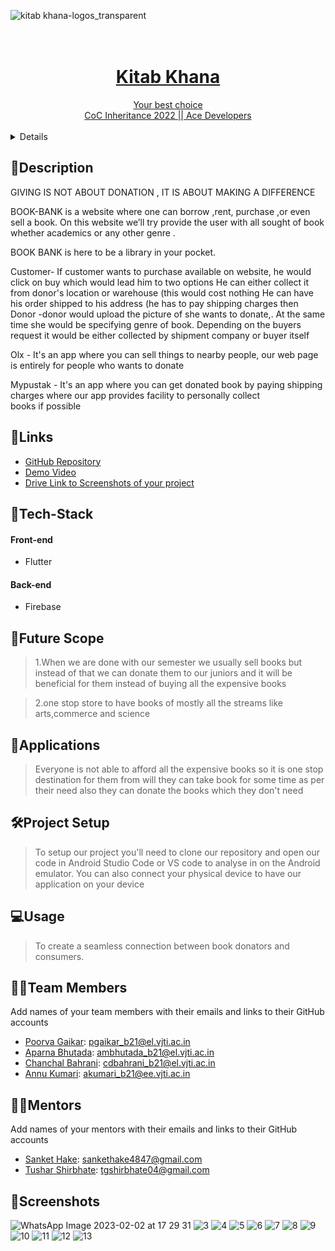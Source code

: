  ![kitab khana-logos_transparent](https://user-images.githubusercontent.com/114301377/216403107-ce87db21-580b-448f-b2ee-8bd6e272491c.png)
<h1 align="center">
  <a href="https://github.com/Chanchal1010/Ace_developers-coc">
    
  <br>
  Kitab Khana 
</h1>

<div align="center">
   <strong></strong> Your best choice <br>
  CoC Inheritance 2022 || Ace Developers <br> <br>
</div>

<details>
<summary>Table of Contents</summary>

- [Description](#description)
- [Links](#links)
- [Tech Stack](#tech-stack)
- [Future Scope](#future-scope)
- [Applications](#applications)
- [Project Setup](#project-setup)
- [Usage](#usage)
- [Team Members](#team-members)
- [Mentors](#mentors)
- [Screenshots](#screenshots)

</details>

## 📝Description

GIVING IS NOT ABOUT DONATION , IT IS ABOUT MAKING A DIFFERENCE

BOOK-BANK is a website where one can borrow ,rent, purchase ,or even sell a book.
On this website we’ll try provide the user with all sought of book whether academics or any other genre .

BOOK BANK is here to be a library in your pocket.

Customer- If customer wants to purchase available on website, he would click on buy which would lead him to two options 
He can either collect it from donor's location or warehouse (this would cost nothing 
He can have his order shipped to his address (he has to pay shipping charges then
Donor -donor would upload the picture of she wants to donate,. At the same time she would be specifying genre of book. Depending on the buyers request it would be either collected by shipment company or buyer itself

Olx - It's an app where you can sell things to nearby people, our web page is entirely for people who wants to donate

Mypustak - It's an app where you can get donated book by paying shipping charges where our app provides facility to personally collect books if possible

## 🔗Links

- [GitHub Repository](https://github.com/Chanchal1010/Ace_developers-coc)
- [Demo Video](https://drive.google.com/folderview?id=1sxS1-Yux1bpmczuM1Wno3HVk9mJ6DjVu)
- [Drive Link to Screenshots of your project](https://drive.google.com/folderview?id=1s2DJKOlPT9C7vrlkhALyKqTSTYGMTi8k)

## 🤖Tech-Stack

#### Front-end
- Flutter

#### Back-end
- Firebase

## 🔮Future Scope

>1.When we are done with our semester we usually sell books but instead of that we can donate them to our juniors and it will be beneficial for them instead of buying all the expensive books

>2.one stop store to have books of mostly all the streams like arts,commerce and science

## 💸Applications

>Everyone is not able to afford all the expensive books so it is one stop destination for them from will they can take book for some time as per their need also they can donate the books which they don't need

## 🛠Project Setup

>To setup our project you'll need to clone our repository and open our code in Android Studio Code or VS code to analyse in on the Android emulator. You can also connect your physical device to have our application on your device 

## 💻Usage

>To create a seamless connection between book donators and consumers.

## 👨‍💻Team Members

Add names of your team members with their emails and links to their GitHub accounts

- [Poorva Gaikar](https://github.com/): pgaikar_b21@el.vjti.ac.in
- [Aparna Bhutada](https://github.com/): ambhutada_b21@el.vjti.ac.in
- [Chanchal Bahrani](https://github.com/): cdbahrani_b21@el.vjti.ac.in 
- [Annu Kumari](https://github.com/): akumari_b21@ee.vjti.ac.in

## 👨‍🏫Mentors

Add names of your mentors with their emails and links to their GitHub accounts

- [Sanket Hake](https://github.com/): sankethake4847@gmail.com 
- [Tushar Shirbhate](https://github.com/): tgshirbhate04@gmail.com 

## 📱Screenshots

![WhatsApp Image 2023-02-02 at 17 29 31](https://user-images.githubusercontent.com/114301377/216402744-89af0513-d143-4b17-8390-4826eead1f71.jpg)
![3](https://user-images.githubusercontent.com/114301377/216404350-befff2b8-316e-48f4-94f9-c7329cc15982.jpg) 
![4](https://user-images.githubusercontent.com/114301377/216404951-5c9b8123-6b47-4e16-afee-ade14684ff25.jpg)
![5](https://user-images.githubusercontent.com/114301377/216405255-58088008-8a4a-4d37-b099-a55c9fa16bbd.jpg)
![6](https://user-images.githubusercontent.com/114301377/216405751-4add543b-d98f-4d5a-bf9c-d76ca3e4d975.jpg)
![7](https://user-images.githubusercontent.com/114301377/216406294-1072e01e-1ac4-4be4-be7a-ce1794f457d2.jpg)
![8](https://user-images.githubusercontent.com/114301377/216406300-0b031378-cefd-4a1a-b6a6-75f4d8df74ef.jpg)
![9](https://user-images.githubusercontent.com/114301377/216406251-75151253-0a26-44ad-bc4a-475f95840433.jpg)
![10](https://user-images.githubusercontent.com/114301377/216406263-18295c72-4bba-458e-8792-be8ac06f3026.jpg)
![11](https://user-images.githubusercontent.com/114301377/216406275-9510fb3c-8358-4738-926d-d0ea40e0f617.jpg)
![12](https://user-images.githubusercontent.com/114301377/216406280-838b3d62-c6b0-47ae-8869-466531ee68f8.jpg)
![13](https://user-images.githubusercontent.com/114301377/216406285-0debfc62-983b-422e-98b8-15041e451942.jpg)


